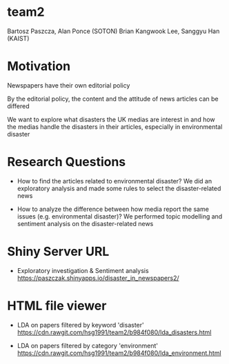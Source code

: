 # team2
Bartosz Paszcza, Alan Ponce (SOTON)
Brian Kangwook Lee, Sanggyu Han (KAIST)

# Motivation

Newspapers have their own editorial policy

By the editorial policy, the content and the attitude of news articles can be differed

We want to explore what disasters the UK medias are interest in and how the medias handle the disasters in their articles, especially in environmental disaster

# Research Questions
- How to find the articles related to environmental disaster?
We did an exploratory analysis and made some rules to select the disaster-related news

- How to analyze the difference between how media report the same issues (e.g. environmental disaster)?
We performed topic modelling and sentiment analysis on the disaster-related news

# Shiny Server URL

- Exploratory investigation & Sentiment analysis
https://paszczak.shinyapps.io/disaster_in_newspapers2/


# HTML file viewer

- LDA on papers filtered by keyword 'disaster'
https://cdn.rawgit.com/hsg1991/team2/b984f080/lda_disasters.html

- LDA on papers filtered by category 'environment'
https://cdn.rawgit.com/hsg1991/team2/b984f080/lda_environment.html


